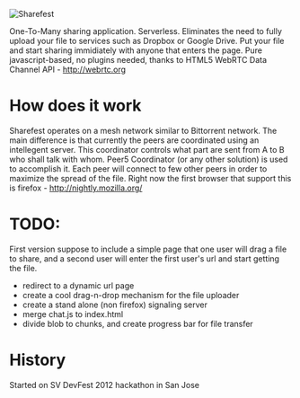 ![Sharefest](https://raw.github.com/Peer5/ShareFest/master/public/img/logo.png)

One-To-Many sharing application. Serverless.
Eliminates the need to fully upload your file to services such as Dropbox or Google Drive.
Put your file and start sharing immidiately with anyone that enters the page.
Pure javascript-based, no plugins needed, thanks to HTML5 WebRTC Data Channel API - http://webrtc.org

How does it work
================
Sharefest operates on a mesh network similar to Bittorrent network.
The main difference is that currently the peers are coordinated using an intellegent server.
This coordinator controls what part are sent from A to B who shall talk with whom.
Peer5 Coordinator (or any other solution) is used to accomplish it.
Each peer will connect to few other peers in order to maximize the spread of the file.
Right now the first browser that support this is firefox - http://nightly.mozilla.org/

TODO:
=====
First version suppose to include a simple page that one user will drag a file to
share, and a second user will enter the first user's url and start getting the file.
* redirect to a dynamic url page
* create a cool drag-n-drop mechanism for the file uploader
* create a stand alone (non firefox) signaling server
* merge chat.js to index.html
* divide blob to chunks, and create progress bar for file transfer

History
=======
Started on SV DevFest 2012 hackathon in San Jose
